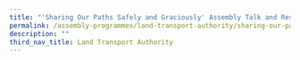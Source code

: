 ```yaml
---
title: "'Sharing Our Paths Safely and Graciously' Assembly Talk and Resources"
permalink: /assembly-programmes/land-transport-authority/sharing-our-paths-safely-and-graciously/
description: ""
third_nav_title: Land Transport Authority
---
```

